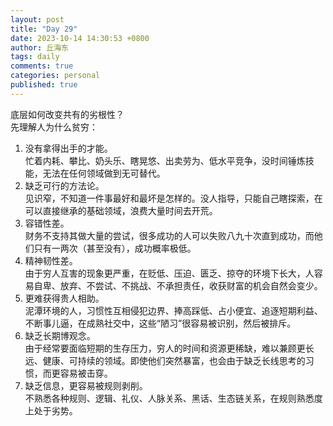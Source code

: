 ```yaml
---
layout: post
title: "Day 29"
date: 2023-10-14 14:30:53 +0800
author: 丘海东 
tags: daily
comments: true
categories: personal
published: true
---
```

底层如何改变共有的劣根性？  
先理解人为什么贫穷：  
1. 没有拿得出手的才能。  
忙着内耗、攀比、奶头乐、瞎晃悠、出卖劳为、低水平竞争，没时间锤炼技能，无法在任何领域做到无可替代。  
2. 缺乏可行的方法论。  
见识窄，不知道一件事最好和最坏是怎样的。没人指导，只能自己瞎探索，在可以直接继承的基础领域，浪费大量时间去开荒。  
3. 容错性差。  
财务不支持其做大量的尝试，很多成功的人可以失败八九十次直到成功，而他们只有一两次（甚至没有），成功概率极低。  
4. 精神韧性差。  
由于穷人互害的现象更严重，在贬低、压迫、匮乏、掠夺的环境下长大，人容易自卑、放弃、不尝试、不挑战、不承担责任，收获财富的机会自然会变少。  
5. 更难获得贵人相助。  
泥潭环境的人，习惯性互相侵犯边界、捧高踩低、占小便宜、追逐短期利益、不断事儿逼，在成熟社交中，这些“陋习”很容易被识别，然后被排斥。  
6. 缺乏长期博观念。  
由于经常要面临短期的生存压力，穷人的时间和资源更稀缺，难以兼顾更长远、健康、可持续的领域。即使他们突然暴富，也会由于缺乏长线思考的习惯，而更容易被击穿。  
7. 缺乏信息，更容易被规则剥削。  
不熟悉各种规则、逻辑、礼仪、人脉关系、黑话、生态链关系，在规则熟悉度上处于劣势。
